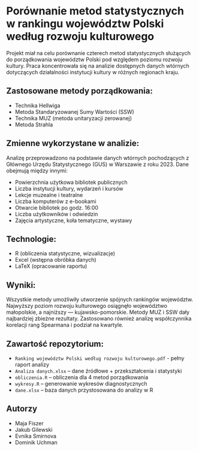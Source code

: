 # Porównanie metod statystycznych w rankingu województw Polski według rozwoju kulturowego

Projekt miał na celu porównanie czterech metod statystycznych służących do porządkowania województw Polski pod względem poziomu rozwoju kultury. Praca koncentrowała się na analizie dostępnych danych wtórnych dotyczących działalności instytucji kultury w różnych regionach kraju.

## Zastosowane metody porządkowania:
- Technika Hellwiga
- Metoda Standaryzowanej Sumy Wartości (SSW)
- Technika MUZ (metoda unitaryzacji zerowanej)
- Metoda Strahla

## Zmienne wykorzystane w analizie:
Analizę przeprowadzono na podstawie danych wtórnych pochodzących z Głównego Urzędu Statystycznego (GUS) w Warszawie z roku 2023. Dane obejmują między innymi:
- Powierzchnia użytkowa bibliotek publicznych
- Liczba instytucji kultury, wydarzeń i kursów
- Lekcje muzealne i teatralne
- Liczba komputerów z e-bookami
- Otwarcie bibliotek po godz. 16:00
- Liczba użytkowników i odwiedzin
- Zajęcia artystyczne, koła tematyczne, wystawy

## Technologie:
- R (obliczenia statystyczne, wizualizacje)
- Excel (wstępna obróbka danych)
- LaTeX (opracowanie raportu)

## Wyniki:
Wszystkie metody umożliwiły utworzenie spójnych rankingów województw. Najwyższy poziom rozwoju kulturowego osiągnęło województwo małopolskie, a najniższy — kujawsko-pomorskie. Metody MUZ i SSW dały najbardziej zbieżne rezultaty. Zastosowano również analizę współczynnika korelacji rang Spearmana i podział na kwartyle.

## Zawartość repozytorium:
- `Ranking województw Polski według rozwoju kulturowego.pdf` - pełny raport analizy
- `Analiza danych.xlsx` – dane źródłowe + przekształcenia i statystyki
- `obliczenia.R` – obliczenia dla 4 metod porządkowania
- `wykresy.R` – generowanie wykresów diagnostycznych
- `dane.xlsx` – baza danych przystosowana do analizy w R

##  Autorzy
- Maja Fiszer
- Jakub Gilewski
- Evnika Smirnova
- Dominik Uchman
